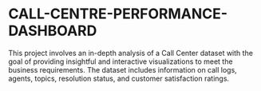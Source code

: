 # CALL-CENTRE-PERFORMANCE-DASHBOARD
This project involves an in-depth analysis of a Call Center dataset with the goal of providing insightful and interactive visualizations to meet the business requirements. The dataset includes information on call logs, agents, topics, resolution status, and customer satisfaction ratings.
